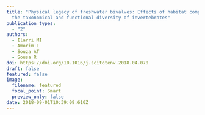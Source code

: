```yaml
---
title: "Physical legacy of freshwater bivalves: Effects of habitat complexity on
  the taxonomical and functional diversity of invertebrates"
publication_types:
  - "2"
authors:
  - Ilarri MI
  - Amorim L
  - Souza AT
  - Sousa R
doi: https://doi.org/10.1016/j.scitotenv.2018.04.070
draft: false
featured: false
image:
  filename: featured
  focal_point: Smart
  preview_only: false
date: 2018-09-01T10:39:09.610Z
---
```


